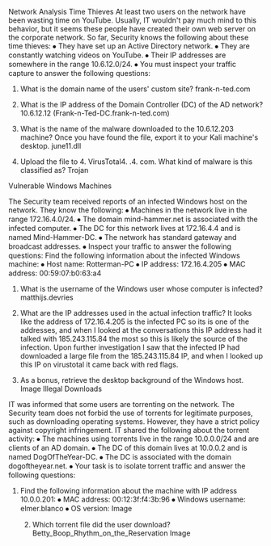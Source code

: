 Network Analysis
Time Thieves
At least two users on the network have been wasting time on YouTube. Usually, IT wouldn't pay much mind to this behavior, but it seems these people have created their own web server on the corporate network. So far, Security knows the following about these time thieves:
⦁	They have set up an Active Directory network.
⦁	They are constantly watching videos on YouTube.
⦁	Their IP addresses are somewhere in the range 10.6.12.0/24.
⦁	You must inspect your traffic capture to answer the following questions:
1.	What is the domain name of the users' custom site?
frank-n-ted.com

2.	What is the IP address of the Domain Controller (DC) of the AD network?
	10.6.12.12 (Frank-n-Ted-DC.frank-n-ted.com)
3.	What is the name of the malware downloaded to the 10.6.12.203 machine? Once you have found the file, export it to your Kali machine's desktop.
	june11.dll
4.	Upload the file to 4.	VirusTotal4.	.4.	com. What kind of malware is this classified as?
		Trojan

Vulnerable Windows Machines

The Security team received reports of an infected Windows host on the network. They know the following:
⦁	Machines in the network live in the range 172.16.4.0/24.
⦁	The domain mind-hammer.net is associated with the infected computer.
⦁	The DC for this network lives at 172.16.4.4 and is named Mind-Hammer-DC.
⦁	The network has standard gateway and broadcast addresses.
⦁	Inspect your traffic to answer the following questions:
Find the following information about the infected Windows machine:
⦁	Host name: Rotterman-PC
⦁	IP address: 172.16.4.205
⦁	MAC address: 00:59:07:b0:63:a4

1.	What is the username of the Windows user whose computer is infected?
	matthijs.devries
2.	What are the IP addresses used in the actual infection traffic?
It looks like the address of 172.16.4.205 is the infected PC so its is one of the addresses, and when I looked at the conversations this IP address had it talked with 185.243.115.84 the most so this is likely the source of the infection.  Upon further investigation I saw that the infected IP had downloaded a large file from the 185.243.115.84 IP, and when I looked up this IP on virustotal it came back with red flags.

3.	As a bonus, retrieve the desktop background of the Windows host.
Image
Illegal Downloads

IT was informed that some users are torrenting on the network. The Security team does not forbid the use of torrents for legitimate purposes, such as downloading operating systems. However, they have a strict policy against copyright infringement.
IT shared the following about the torrent activity:
⦁	The machines using torrents live in the range 10.0.0.0/24 and are clients of an AD domain.
⦁	The DC of this domain lives at 10.0.0.2 and is named DogOfTheYear-DC.
⦁	The DC is associated with the domain dogoftheyear.net.
⦁	Your task is to isolate torrent traffic and answer the following questions:
1.	Find the following information about the machine with IP address 10.0.0.201:
⦁	MAC address: 00:12:3f:f4:3b:96
⦁	Windows username: elmer.blanco
⦁	OS version: Image

	2.  Which torrent file did the user download?
	     Betty_Boop_Rhythm_on_the_Reservation
Image